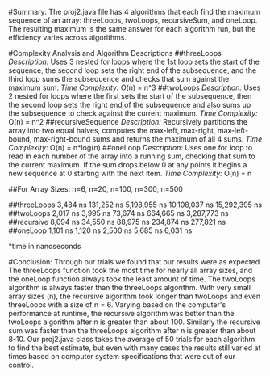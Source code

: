 #Summary:
The proj2.java file has 4 algorithms that each find the maximum sequence of an array: threeLoops, twoLoops, recursiveSum, and oneLoop. The resulting maximum is the same answer for each algorithm run, but the efficiency varies across algorithms.

#Complexity Analysis and Algorithm Descriptions
##threeLoops
_Description:_ Uses 3 nested for loops where the 1st loop sets the start of the sequence, the second loop sets the right end of the subsequence, and the third loop sums the subsequence and checks that sum against the maximum sum.
_Time Complexity:_ O(n) = n^3
##twoLoops
_Description:_  Uses 2 nested for loops where the first sets the start of the subsequence, then the second loop sets the right end of the subsequence and also sums up the subsequence to check against the current maximum.
_Time Complexity:_ O(n) = n^2
##recursiveSequence
_Description:_ Recursively partitions the array into two equal halves, computes the max-left, max-right, max-left-bound, max-right-bound sums and returns the maximum of all 4 sums.
_Time Complexity:_ O(n) = n*log(n)
##oneLoop
_Description:_ Uses one for loop to read in each number of the array into a running sum, checking that sum to the current maximum. If the sum drops below 0 at any points it begins a new sequence at 0 starting with the next item.
_Time Complexity:_ O(n) = n


##For Array Sizes: n=6, n=20, n=100, n=300, n=500

##threeLoops
3,484 ns
131,252 ns
5,198,955 ns
10,108,037 ns
15,292,395 ns
##twoLoops
2,017 ns
3,995 ns
73,674 ns
664,665 ns
3,287,773 ns
##recursive
8,094 ns
34,550 ns
88,975 ns
234,874 ns
277,821 ns
##oneLoop
1,101 ns
1,120 ns
2,500 ns
5,685 ns
6,031 ns

*time in nanoseconds



#Conclusion:
Through our trials we found that our results were as expected. The threeLoops function took the most time for nearly all array sizes, and the oneLoop function always took the least amount of time. The twoLoops algorithm is always faster than the threeLoops algorithm. With very small array sizes (n), the recursive algorithm took longer than twoLoops and even threeLoops with a size of n = 6. Varying based on the computer's performance at runtime, the recursive algorithm was better than the twoLoops algorithm after n is greater than about 100. Similarly the recursive sum was faster than the threeLoops algorithm after n is greater than about 8-10. Our proj2.java class takes the average of 50 trials for each algorithm to find the best estimate, but even with many cases the results still varied at times based on computer system specifications that were out of our control.
